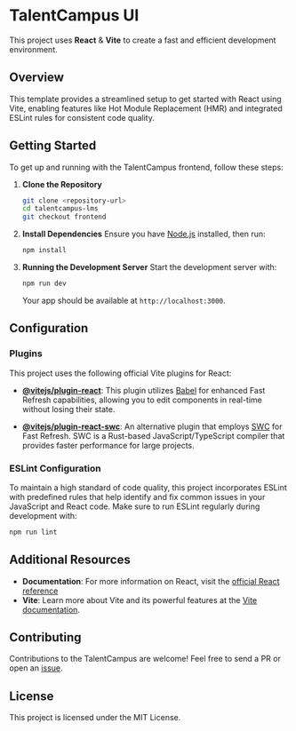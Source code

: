 # TalentCampus UI

This project uses **React** & **Vite** to create a fast and efficient development environment.

## Overview
This template provides a streamlined setup to get started with React using Vite, enabling features like Hot Module Replacement (HMR) and integrated ESLint rules for consistent code quality.

## Getting Started

To get up and running with the TalentCampus frontend, follow these steps:

1. **Clone the Repository**
   ```bash
   git clone <repository-url>
   cd talentcampus-lms
   git checkout frontend
   ```

2. **Install Dependencies**
   Ensure you have [Node.js](https://nodejs.org/en/) installed, then run:
   ```bash
   npm install
   ```

3. **Running the Development Server**
   Start the development server with:
   ```bash
   npm run dev
   ```
   Your app should be available at `http://localhost:3000`.

## Configuration

### Plugins

This project uses the following official Vite plugins for React:

- **[@vitejs/plugin-react](https://github.com/vitejs/vite-plugin-react/blob/main/packages/plugin-react/README.md)**: This plugin utilizes [Babel](https://babeljs.io/) for enhanced Fast Refresh capabilities, allowing you to edit components in real-time without losing their state.

- **[@vitejs/plugin-react-swc](https://github.com/vitejs/vite-plugin-react-swc)**: An alternative plugin that employs [SWC](https://swc.rs/) for Fast Refresh. SWC is a Rust-based JavaScript/TypeScript compiler that provides faster performance for large projects.

### ESLint Configuration

To maintain a high standard of code quality, this project incorporates ESLint with predefined rules that help identify and fix common issues in your JavaScript and React code. Make sure to run ESLint regularly during development with:
```bash
npm run lint
```

## Additional Resources

- **Documentation**: For more information on React, visit the [official React reference](https://react.dev/reference/react)
- **Vite**: Learn more about Vite and its powerful features at the [Vite documentation](https://vitejs.dev/guide/).

## Contributing

Contributions to the TalentCampus are welcome! Feel free to send a PR or open an [issue](https://github.com/CorpoSense/talent-campus-lms/issues).

## License

This project is licensed under the MIT License.
